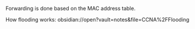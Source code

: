 Forwarding is done based on the MAC address table.


How flooding works:
obsidian://open?vault=notes&file=CCNA%2FFlooding